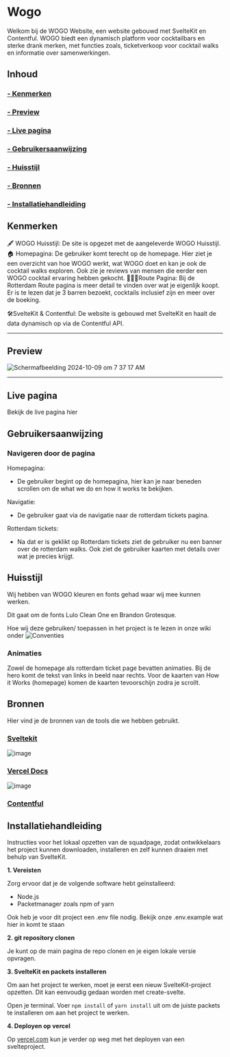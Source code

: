 # Wogo
Welkom bij de WOGO Website, een website gebouwd met SvelteKit en Contentful. WOGO biedt een dynamisch platform voor cocktailbars en sterke drank merken, met functies zoals, ticketverkoop voor cocktail walks en informatie over samenwerkingen.

## Inhoud

### [- Kenmerken]()
### [- Preview ]()
### [- Live pagina]()
### [- Gebruikersaanwijzing]()
### [- Huisstijl]()
### [- Bronnen]()
### [- Installatiehandleiding]()


## Kenmerken
🖋 WOGO Huisstijl: De site is opgezet met de aangeleverde WOGO Huisstijl. 
🏠 Homepagina: De gebruiker komt terecht op de homepage. Hier ziet je een overzicht van hoe WOGO werkt, wat WOGO doet en kan je ook de cocktail walks exploren. Ook zie je reviews van mensen die eerder een WOGO cocktail ervaring hebben gekocht. 
🚶🏽‍♀️Route Pagina: Bij de Rotterdam Route pagina is meer detail te vinden over wat je eigenlijk koopt. Er is te lezen dat je 3 barren bezoekt, cocktails inclusief zijn en meer over de boeking.

🛠SvelteKit & Contentful: De website is gebouwd met SvelteKit en haalt de data dynamisch op via de Contentful API.

------------------------------------------------------------------------------------------------------------------
## Preview
![Schermafbeelding 2024-10-09 om 7 37 17 AM](https://github.com/user-attachments/assets/47271912-3dd8-4516-8c91-b490b0b8c2dc)

------------------------------------------------------------------------------------------------------------------


## Live pagina

Bekijk de live pagina hier 

## Gebruikersaanwijzing
### Navigeren door de pagina
Homepagina:
- De gebruiker begint op de homepagina, hier kan je naar beneden scrollen om de what we do en how it works te bekijken.

Navigatie:
- De gebruiker gaat via de navigatie naar de rotterdam tickets pagina.

Rotterdam tickets:
- Na dat er is geklikt op Rotterdam tickets ziet de gebruiker nu een banner over de rotterdam walks. Ook ziet de gebruiker kaarten met details over wat je precies krijgt.

## Huisstijl

Wij hebben van WOGO kleuren en fonts gehad waar wij mee kunnen werken. 

Dit gaat om de fonts Lulo Clean One en Brandon Grotesque.

Hoe wij deze gebruiken/ toepassen in het project is te lezen in onze wiki onder ![Conventies](https://github.com/Seijno/wogo/wiki/Conventies)

### Animaties
Zowel de homepage als rotterdam ticket page bevatten animaties. Bij de hero komt de tekst van links in beeld naar rechts. Voor de kaarten van How it Works (homepage) komen de kaarten tevoorschijn zodra je scrollt.

## Bronnen
Hier vind je de bronnen van de tools die we hebben gebruikt. 

### [Sveltekit](https://kit.svelte.dev/)
![image](https://github.com/user-attachments/assets/27f8ed03-7202-4a01-9924-0f358fc5e75c)

### [Vercel Docs](https://vercel.com/docs/frameworks/sveltekit)
![image](https://github.com/user-attachments/assets/f55ed6b2-1d62-4999-9d23-7e4fb1f00cf3)

### [Contentful](https://www.contentful.com)


## Installatiehandleiding
Instructies voor het lokaal opzetten van de squadpage, zodat ontwikkelaars het project kunnen downloaden, installeren en zelf kunnen draaien met behulp van SvelteKit.

**1. Vereisten**

Zorg ervoor dat je de volgende software hebt geïnstalleerd:

- Node.js
- Packetmanager zoals npm of yarn

Ook heb je voor dit project een .env file nodig. Bekijk onze .env.example wat hier in komt te staan

**2. git repository clonen**

Je kunt op de main pagina de repo clonen en je eigen lokale versie opvragen.

**3. SvelteKit en packets installeren**

Om aan het project te werken, moet je eerst een nieuw SvelteKit-project opzetten. Dit kan eenvoudig gedaan worden met create-svelte.

Open je terminal.
Voer ```npm install``` of ```yarn install``` uit om de juiste packets te installeren om aan het project te werken.

**4. Deployen op vercel**

Op [vercel.com](https://vercel.com/docs/frameworks/sveltekit) kun je verder op weg met het deployen van een svelteproject. 

